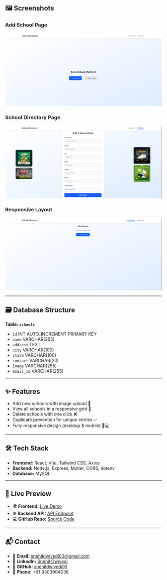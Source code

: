 ## 🖼️ Screenshots

### Add School Page

![Add School](./img/ss1.png)

### School Directory Page

![School Directory](./img/ss2.png)

### Responsive Layout

![Responsive Layout](./img/ss3.png)

---

## 🗃️ Database Structure

**Table: `schools`**

- `id` INT AUTO_INCREMENT PRIMARY KEY
- `name` VARCHAR(255)
- `address` TEXT
- `city` VARCHAR(100)
- `state` VARCHAR(100)
- `contact` VARCHAR(20)
- `image` VARCHAR(255)
- `email_id` VARCHAR(255)

---

## ✨ Features

- Add new schools with image upload 📸
- View all schools in a responsive grid 🏫
- Delete schools with one click ❌
- Duplicate prevention for unique entries ✅
- Fully responsive design (desktop & mobile) 📱💻

---

## 🛠 Tech Stack

- **Frontend:** React, Vite, Tailwind CSS, Axios
- **Backend:** Node.js, Express, Multer, CORS, dotenv
- **Database:** MySQL

---

## 🔗 Live Preview

- 🌍 **Frontend:** [Live Demo](https://reno-school-platform-frontend.onrender.com/)
- ⚙️ **Backend API:** [API Endpoint](https://reno-school-platform.onrender.com/api/schools)
- 💻 **GitHub Repo:** [Source Code](https://github.com/snehildwivedi03/reno-school-platform/tree/main)

---

## 📬 Contact

- 📧 **Email:** [snehildwivedi03@gmail.com](mailto:snehildwivedi03@gmail.com)
- 💼 **LinkedIn:** [Snehil Dwivedi](https://www.linkedin.com/in/snehil-dwivedi-/)
- 🐙 **GitHub:** [snehildwivedi03](https://github.com/snehildwivedi03)
- 📱 **Phone:** +91 8303904036
